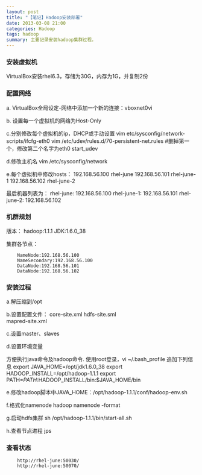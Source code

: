 ```yaml
---
layout: post
title: "【笔记】Hadoop安装部署"
date: 2013-03-08 21:00
categories: Hadoop
tags: hadoop
summary: 主要记录安装hadoop集群过程。
---
```


### 安装虚拟机
   VirtualBox安装rhel6.3，存储为30G，内存为1G，并复制2份

### 配置网络

a. VirtualBox全局设定-网络中添加一个新的连接：vboxnet0vi

b. 设置每一个虚拟机的网络为Host-Only

c.分别修改每个虚拟机的ip，DHCP或手动设置
		vim etc/sysconfig/network-scripts/ifcfg-eth0
		vim /etc/udev/rules.d/70-persistent-net.rules  #删掉第一个，修改第二个名字为eth0
		start_udev

d.修改主机名
		vim /etc/sysconfig/network
     
e.每个虚拟机中修改hosts：
		192.168.56.100 rhel-june
		192.168.56.101 rhel-june-1
		192.168.56.102 rhel-june-2

最后机器列表为：
		rhel-june:   192.168.56.100
		rhel-june-1: 192.168.56.101
		rhel-june-2: 192.168.56.102

### 机群规划
版本：
		hadoop:1.1.1
		JDK:1.6.0_38

集群各节点：

		NameNode:192.168.56.100
		NameSecondary:192.168.56.100
		DataNode:192.168.56.101
		DataNode:192.168.56.102

### 安装过程
   a.解压缩到/opt

   b.设置配置文件：
		core-site.xml
		hdfs-site.sml    
		mapred-site.xml

   c.设置master、slaves

   d.设置环境变量

   方便执行java命令及hadoop命令. 使用root登录，vi ~/.bash_profile 追加下列信息
		export JAVA_HOME=/opt/jdk1.6.0_38
		export HADOOP_INSTALL=/opt/hadoop-1.1.1
		export PATH=$PATH:$HADOOP_INSTALL/bin:$JAVA_HOME/bin

   e.修改hadoop脚本中JAVA_HOME：/opt/hadoop-1.1.1/conf/hadoop-env.sh

   f.格式化namenode
		hadoop namenode -format

   g.启动hdfs集群
		sh /opt/hadoop-1.1.1/bin/start-all.sh

   h.查看节点进程
		jps

### 查看状态
		http://rhel-june:50030/
		http://rhel-june:50070/

